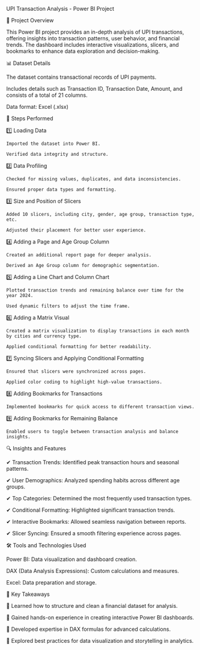 UPI Transaction Analysis - Power BI Project

📌 Project Overview

This Power BI project provides an in-depth analysis of UPI transactions, offering insights into transaction patterns, user behavior, and financial trends. The dashboard includes interactive visualizations, slicers, and bookmarks to enhance data exploration and decision-making.

📊 Dataset Details

The dataset contains transactional records of UPI payments.

Includes details such as Transaction ID, Transaction Date, Amount, and consists of a total of 21 columns.

Data format: Excel (.xlsx)

🔄 Steps Performed

1️⃣ Loading Data

    Imported the dataset into Power BI.

    Verified data integrity and structure.

2️⃣ Data Profiling

    Checked for missing values, duplicates, and data inconsistencies.

    Ensured proper data types and formatting.

3️⃣ Size and Position of Slicers

    Added 10 slicers, including city, gender, age group, transaction type, etc.

    Adjusted their placement for better user experience.

4️⃣ Adding a Page and Age Group Column

    Created an additional report page for deeper analysis.

    Derived an Age Group column for demographic segmentation.

5️⃣ Adding a Line Chart and Column Chart

    Plotted transaction trends and remaining balance over time for the year 2024.

    Used dynamic filters to adjust the time frame.

6️⃣ Adding a Matrix Visual

    Created a matrix visualization to display transactions in each month by cities and currency type.

    Applied conditional formatting for better readability.

7️⃣ Syncing Slicers and Applying Conditional Formatting

    Ensured that slicers were synchronized across pages.

    Applied color coding to highlight high-value transactions.

8️⃣ Adding Bookmarks for Transactions

    Implemented bookmarks for quick access to different transaction views.

9️⃣ Adding Bookmarks for Remaining Balance

    Enabled users to toggle between transaction analysis and balance insights.

🔍 Insights and Features

✔ Transaction Trends: Identified peak transaction hours and seasonal patterns.

✔ User Demographics: Analyzed spending habits across different age groups.

✔ Top Categories: Determined the most frequently used transaction types.

✔ Conditional Formatting: Highlighted significant transaction trends.

✔ Interactive Bookmarks: Allowed seamless navigation between reports.

✔ Slicer Syncing: Ensured a smooth filtering experience across pages.

🛠️ Tools and Technologies Used

Power BI: Data visualization and dashboard creation.

DAX (Data Analysis Expressions): Custom calculations and measures.

Excel: Data preparation and storage.

📌 Key Takeaways

📍 Learned how to structure and clean a financial dataset for analysis.

📍 Gained hands-on experience in creating interactive Power BI dashboards.

📍 Developed expertise in DAX formulas for advanced calculations.

📍 Explored best practices for data visualization and storytelling in analytics.


